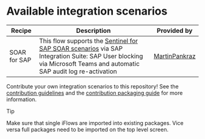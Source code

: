# Available integration scenarios

| **Recipe** | **Description** | **Provided by** |
| --- | --- | --- |
| SOAR for SAP | This flow supports the [Sentinel for SAP SOAR scenarios](https://learn.microsoft.com/azure/sentinel/sap/sap-solution-security-content#available-playbooks) via SAP Integration Suite: SAP User blocking via Microsoft Teams and automatic SAP audit log re-activation | [MartinPankraz](https://github.com/MartinPankraz/) |

Contribute your own integration scenarios to this repository! See the [contribution guidelines](CONTRIBUTING.md) and the [contribution packaging guide](PACKAGING.md) for more information.

> [!TIP]
> Make sure that single iFlows are imported into existing packages. Vice versa full packages need to be imported on the top level screen.
